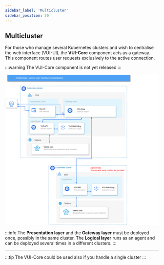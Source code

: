 ```yaml
---
sidebar_label: 'Multicluster'
sidebar_position: 20
---
```


## Multicluster


For those who manage several Kubernetes clusters and wish to centralise the web interface (VUI-UI), the **VUI-Core**  component acts as a gateway. 
This component routes user requests exclusively to the active connection.



:::warning
The VUI-Core component is not yet released
:::

![software-architecture](./../../assets/screenshots/21_sa_VUI_Core.png)

:::info
The **Presentation layer** and the **Gateway layer** must be deployed once, possibly in the same cluster. The **Logical layer** runs as an agent and can be deployed several times in a different clusters.
:::


---
:::tip
The VUI-Core could be used also if you handle a single cluster
:::